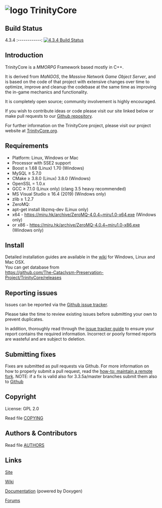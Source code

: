# ![logo](https://community.trinitycore.org/public/style_images/1_trinitycore.png) TrinityCore

## Build Status


4.3.4 
:------------:
[![4.3.4 Build Status](https://travis-ci.com/The-Cataclysm-Preservation-Project/TrinityCore.svg?branch=master)](https://travis-ci.com/The-Cataclysm-Preservation-Project/TrinityCore)

## Introduction

TrinityCore is a *MMORPG* Framework based mostly in C++.

It is derived from *MaNGOS*, the *Massive Network Game Object Server*, and is
based on the code of that project with extensive changes over time to optimize,
improve and cleanup the codebase at the same time as improving the in-game
mechanics and functionality.

It is completely open source; community involvement is highly encouraged.

If you wish to contribute ideas or code please visit our site linked below or
make pull requests to our [Github repository](https://github.com/The-Cataclysm-Preservation-Project/TrinityCore).

For further information on the TrinityCore project, please visit our project
website at [TrinityCore.org](https://www.trinitycore.org).

## Requirements

+ Platform: Linux, Windows or Mac
+ Processor with SSE2 support
+ Boost ≥ 1.68 (Linux) 1.70 (Windows)
+ MySQL ≥ 5.7.0
+ CMake ≥ 3.8.0 (Linux) 3.8.0 (Windows)
+ OpenSSL = 1.0.x
+ GCC ≥ 7.1.0 (Linux only) (clang 3.5 heavy recommended)
+ MS Visual Studio ≥ 16.4 (2019) (Windows only)
+ zlib ≥ 1.2.7
+ ZeroMQ:
+ apt-get install libzmq-dev (Linux only)
+ x64 - https://miru.hk/archive/ZeroMQ-4.0.4~miru1.0-x64.exe (Windows only)
+ or x86 - https://miru.hk/archive/ZeroMQ-4.0.4~miru1.0-x86.exe (Windows only)

## Install

Detailed installation guides are available in the [wiki](https://www.trinitycore.info/display/tc/Installation+Guide) for
Windows, Linux and Mac OSX.  
You can get database from  
https://github.com/The-Cataclysm-Preservation-Project/TrinityCore/releases


## Reporting issues

Issues can be reported via the [Github issue tracker](https://github.com/The-Cataclysm-Preservation-Project/TrinityCore/issues).

Please take the time to review existing issues before submitting your own to
prevent duplicates.

In addition, thoroughly read through the [issue tracker guide](https://www.trinitycore.org/f/topic/37-the-trinitycore-issuetracker-and-you/) to ensure
your report contains the required information. Incorrect or poorly formed
reports are wasteful and are subject to deletion.


## Submitting fixes

Fixes are submitted as pull requests via Github. For more information on how to
properly submit a pull request, read the [how-to: maintain a remote fork](https://www.trinitycore.org/f/topic/6037-howto-maintain-a-remote-fork-for-pull-requests-tortoisegit/).
NOTE: if a fix is valid also for 3.3.5a/master branches submit them also to [Github](https://github.com/TrinityCore/TrinityCore)


## Copyright

License: GPL 2.0

Read file [COPYING](COPYING)


## Authors &amp; Contributors

Read file [AUTHORS](AUTHORS)


## Links

[Site](https://www.trinitycore.org)

[Wiki](https://trinitycore.info)

[Documentation](https://www.trinitycore.net) (powered by Doxygen)

[Forums](https://www.trinitycore.org/f/)
